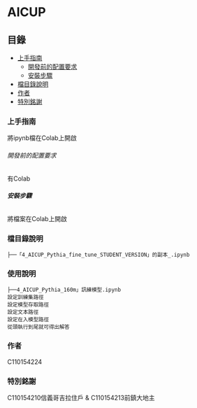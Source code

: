 # AICUP

  
## 目錄

- [上手指南](#上手指南)
  - [開發前的配置要求](#開發前的配置要求)
  - [安裝步驟](#安裝步驟)
- [檔目錄說明](#檔目錄說明)
- [作者](#作者)
- [特別銘謝](#特別銘謝)

### 上手指南
將ipynb檔在Colab上開啟
###### 開發前的配置要求

有Colab

###### **安裝步驟**

將檔案在Colab上開啟

### 檔目錄說明

```
├──「4_AICUP_Pythia_fine_tune_STUDENT_VERSION」的副本_.ipynb
```

### 使用說明
```
├──4_AICUP_Pythia_160m」訊練模型.ipynb
設定訓練集路徑
設定模型存取路徑
設定文本路徑
設定在入模型路徑
從頭執行到尾就可得出解答
```
### 作者
C110154224

### 特別銘謝
C110154210信義哥吉拉住戶 & C110154213前鎮大地主


